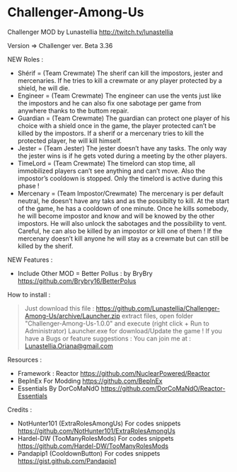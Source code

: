 # Challenger-Among-Us
Challenger MOD by Lunastellia 
http://twitch.tv/lunastellia


Version => Challenger ver. Beta 3.36

 NEW Roles :

* Shérif = (Team Crewmate) The sherif can kill the impostors, jester and mercenaries. If he tries to kill a crewmate or any player protected by a shield, he will die.
* Engineer = (Team Crewmate) The engineer can use the vents just like the impostors and he can also fix one sabotage per game from anywhere thanks to the buttom repair.
* Guardian = (Team Crewmate) The guardian can protect one player of his choice with a shield once in the game, the player protected can’t be killed by the impostors. If a sherif or a mercenary tries to kill the protected player, he will kill himself.
* Jester = (Team Jester) The jester doesn’t have any tasks. The only way the jester wins is if he gets voted during a meeting by the other players.
* TimeLord = (Team Crewmate) The timelord can stop time, all immobilized players can’t see anything and can’t move. Also the impostor’s cooldown is stopped. Only the timelord is active during this phase !
* Mercenary = (Team Impostor/Crewmate) The mercenary is per default neutral, he doesn’t have any taks and as the possibilty to kill. At the start of the game, he has a cooldown of one minute. Once he kills somebody, he will become impostor and know and will be knowed by the other impostors. He will also unlock the sabotages and the possibility to vent. Careful, he can also be killed by an impostor or kill one of them ! If the mercenary doesn’t kill anyone he will stay as a crewmate but can still be killed by the sherif.


 NEW Features :
* Include Other MOD = Better Pollus : by BryBry 
https://github.com/Brybry16/BetterPolus

How to install : 


> Just download this file : https://github.com/Lunastellia/Challenger-Among-Us/archive/Launcher.zip
> extract files, open folder "Challenger-Among-Us-1.0.0" and execute (right click + Run to Administrator) Launcher.exe for download/Update the game !
> If you have a Bugs or feature suggestions : You can join me at : Lunastellia.Oriana@gmail.com

 Resources :

* Framework : Reactor
https://github.com/NuclearPowered/Reactor
* BepInEx For Modding
https://github.com/BepInEx 
* Essentials By DorCoMaNdO
https://github.com/DorCoMaNdO/Reactor-Essentials

 Credits :

* NotHunter101 (ExtraRolesAmongUs) For codes snippets
https://github.com/NotHunter101/ExtraRolesAmongUs
* Hardel-DW (TooManyRolesMods) For codes snippets
https://github.com/Hardel-DW/TooManyRolesMods
* Pandapip1 (CooldownButton) For codes snippets
https://gist.github.com/Pandapip1


